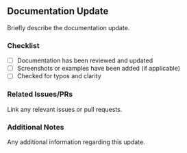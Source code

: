 ## Documentation Update
Briefly describe the documentation update.

### Checklist
- [ ] Documentation has been reviewed and updated
- [ ] Screenshots or examples have been added (if applicable)
- [ ] Checked for typos and clarity

### Related Issues/PRs
Link any relevant issues or pull requests.

### Additional Notes
Any additional information regarding this update.

